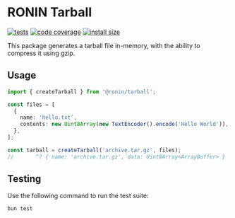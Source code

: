 # RONIN Tarball

[![tests](https://img.shields.io/github/actions/workflow/status/ronin-co/tarball/validate.yml?label=tests)](https://github.com/ronin-co/tarball/actions/workflows/validate.yml)
[![code coverage](https://img.shields.io/codecov/c/github/ronin-co/tarball)](https://codecov.io/github/ronin-co/tarball)
[![install size](https://packagephobia.com/badge?p=@ronin/tarball)](https://packagephobia.com/result?p=@ronin/tarball)

This package generates a tarball file in-memory, with the ability to compress it using gzip.

## Usage
```typescript
import { createTarball } from '@ronin/tarball';

const files = [
  {
    name: 'hello.txt',
    contents: new Uint8Array(new TextEncoder().encode('Hello World')),
  },
];

const tarball = createTarball('archive.tar.gz', files);
//       ^? { name: 'archive.tar.gz', data: Uint8Array<ArrayBuffer> }
```

## Testing

Use the following command to run the test suite:

```
bun test
```
